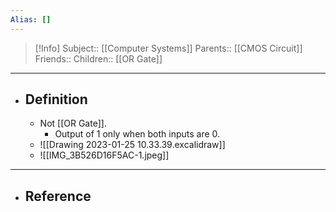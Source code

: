 ```yaml
---
Alias: []
---
```

> [!Info]
> Subject:: [[Computer Systems]]
> Parents:: [[CMOS Circuit]]
> Friends:: 
> Children:: [[OR Gate]]
---
- ## Definition
	- Not [[OR Gate]].
		- Output of 1 only when both inputs are 0.
	- ![[Drawing 2023-01-25 10.33.39.excalidraw]]
	- ![[IMG_3B526D16F5AC-1.jpeg]]
---
- ## Reference